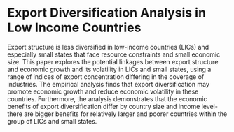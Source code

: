 # Export Diversification Analysis in Low Income Countries

Export structure is less diversified in low-income countries (LICs) and especially small states that face resource constraints and small economic size. This paper explores the potential linkages between export structure and economic growth and its volatility in LICs and small states, using a range of indices of export concentration differing in the coverage of industries. The empirical analysis finds that export diversification may promote economic growth and reduce economic volatility in these countries. Furthermore, the analysis demonstrates that the economic benefits of export diversification differ by country size and income level-there are bigger benefits for relatively larger and poorer countries within the group of LICs and small states.

